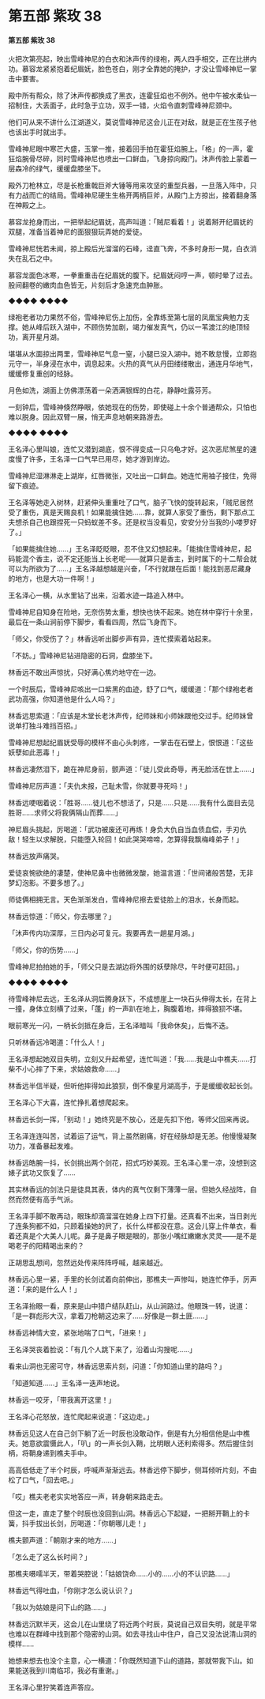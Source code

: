 # 第五部 紫玫 38

#### 第五部 紫玫 38

火把次第亮起，映出雪峰神尼的白衣和沐声传的绿袍，两人四手相交，正在比拼内功。慕容龙紧紧抱着纪眉妩，脸色苍白，刚才全靠她的掩护，才没让雪峰神尼一掌击中要害。

殿中所有帮众，除了沐声传都换成了黑衣，连霍狂焰也不例外。他中午被水柔仙一招制住，大丢面子，此时急于立功，双手一错，火焰令直刺雪峰神尼颈中。

他们可从来不讲什么江湖道义，莫说雪峰神尼这会儿正在对敌，就是正在生孩子他也该出手时就出手。

雪峰神尼眼中寒芒大盛，玉掌一推，接着回手拍在霍狂焰腕上。「格」的一声，霍狂焰腕骨尽碎，同时雪峰神尼也喷出一口鲜血，飞身掠向殿门。沐声传脸上蒙着一层森冷的绿气，缓缓盘膝坐下。

殿外刀枪林立，尽是长枪重戟巨斧大锤等用来攻坚的重型兵器，一旦落入阵中，只有力战而亡的结局。雪峰神尼硬生生格开两柄巨斧，从殿门上方掠出，接着翻身落在神殿之上。

慕容龙抢身而出，一把举起纪眉妩，高声叫道：「贼尼看着！」说着掰开纪眉妩的双腿，准备当着神尼的面狠狠玩弄她的爱徒。

雪峰神尼恍若未闻，掠上殿后光溜溜的石峰，迳直飞奔，不多时身形一晃，白衣消失在乱石之中。

慕容龙面色冰寒，一拳重重击在纪眉妩的腹下。纪眉妩闷哼一声，顿时晕了过去。股间翻卷的嫩肉血色皆无，片刻后才急速充血肿胀。

◆◆◆◆ ◆◆◆◆

绿袍老者功力果然不俗，雪峰神尼伤上加伤，全靠练至第七层的凤凰宝典勉力支撑。她从峰后跃入湖中，不顾伤势加剧，竭力催发真气，仍以一苇渡江的绝顶轻功，离开星月湖。

堪堪从水面掠出两里，雪峰神尼气息一窒，小腿已没入湖中。她不敢怠慢，立即抱元守一，半身浸在水中，调息起来。火热的真气从丹田缕缕散出，通连月华地气，缓缓修复重创的经脉。

月色如洗，湖面上仿佛漂荡着一朵洒满银辉的白花，静静吐露芬芳。

一刻钟后，雪峰神倏然睁眼，依她现在的伤势，即使碰上十余个普通帮众，只怕也难以脱身。因此双臂一展，悄无声息地朝来路游去。

◆◆◆◆ ◆◆◆◆

王名泽心里叫娘，连忙又潜到湖底，恨不得变成一只乌龟才好。这次恶尼煞星的速度慢了许多，王名泽一口气早已用尽，她才游到岸边。

雪峰神尼湿淋淋走上湖岸，红唇微张，又吐出一口鲜血。她连忙用袖子接住，免得留下痕迹。

王名泽等她走入树林，赶紧伸头重重吐了口气，脑子飞快的旋转起来，「贼尼居然受了重伤，真是天赐良机！如果能擒住她……靠，就算人家受了重伤，剩下那点工夫想杀自己也跟捏死一只蚂蚁差不多。还是权当没看见，安安分分当我的小喽罗好了。」

「如果能擒住她……」王名泽眨眨眼，忍不住又幻想起来。「能擒住雪峰神尼，起码能混个香主，说不定还能当上长老呢——就算只是香主，到时属下的十二帮会就可以为所欲为了……」王名泽越想越是兴奋，「不行就跟在后面！能找到恶尼藏身的地方，也是大功一件啊！」

王名泽心一横，从水里钻了出来，沿着水迹一路追入林中。

雪峰神尼自知身在险地，无奈伤势太重，想快也快不起来。她在林中穿行十余里，最后在一条山涧前停下脚步，看看四周，然后飞身而下。

「师父，你受伤了？」林香远听出脚步声有异，连忙摸索着站起来。

「不妨。」雪峰神尼钻进隐密的石洞，盘膝坐下。

林香远不敢出声惊扰，只好满心焦灼地守在一边。

一个时辰后，雪峰神尼咳出一口紫黑的血迹，舒了口气，缓缓道：「那个绿袍老者武功高强，你知道他是什么人吗？」

林香远思索道：「应该是木堂长老沐声传，纪师妹和小师妹跟他交过手。纪师妹曾说单打独斗难挡百招。」

雪峰神尼想起纪眉妩受辱的模样不由心头刺疼，一掌击在石壁上，恨恨道：「这些妖孽如此恶毒！」

林香远凄然泪下，跪在神尼身前，颤声道：「徒儿受此奇辱，再无脸活在世上……」

雪峰神尼厉声道：「夫仇未报，己耻未雪，你就要寻死吗！」

林香远哽咽着说：「胜哥……徒儿也不想活了，只是……只是……我有什么面目去见胜哥……求师父将我俩隔山而葬……」

神尼眉头挑起，厉喝道：「武功被废还可再练！身负大仇自当血债血偿，手刃仇敌！轻生以求解脱，只能堕入轮回！如此哭哭啼啼，怎算得我飘梅峰弟子！」

林香远放声痛哭。

爱徒哀惋欲绝的凄楚，使神尼鼻中也微微发酸，她温言道：「世间诸般苦楚，无非梦幻泡影。不要多想了。」

师徒俩相拥无言。天色渐渐发白，雪峰神尼擦去爱徒脸上的泪水，长身而起。

林香远惊道：「师父，你去哪里？」

「沐声传内功深厚，三日内必可复元。我要再去一趟星月湖。」

「师父，你的伤势……」

雪峰神尼拍拍她的手，「师父只是去湖边将外围的妖孽除尽，午时便可赶回。」

◆◆◆◆ ◆◆◆◆

待雪峰神尼去远，王名泽从洞后腾身跃下，不成想崖上一块石头伸得太长，在背上一撞，身体立刻横了过来，「蓬」的一声趴在地上，胸腹着地，摔得狼狈不堪。

眼前寒光一闪，一柄长剑抵在身后，王名泽暗叫「我命休矣」，后悔不迭。

只听林香远冷喝道：「什么人！」

王名泽想起她双目失明，立刻又升起希望，连忙叫道：「我……我是山中樵夫……打柴不小心摔了下来，求姑娘救命……」

林香远半信半疑，但听他摔得如此狼狈，倒不像星月湖高手，于是缓缓收起长剑。

王名泽心下大喜，连忙挣扎着想爬起来。

林香远长剑一挥，「别动！」她终究是不放心，还是先扣下他，等师父回来再说。

王名泽连连叫苦，试着运了运气，背上虽然剧痛，好在经脉却是无恙。他慢慢凝聚功力，准备暴起发难。

林香远皓腕一抖，长剑挑出两个剑花，招式巧妙美观。王名泽心里一凉，没想到这婊子武功又恢复了……

其实林香远的剑法只是徒具其表，体内的真气仅剩下薄薄一层。但她久经战阵，自然而然便有高手气派。

王名泽手脚不敢再动，眼珠却滴溜溜在她身上四下打量。还真看不出来，当日剥光了连条狗都不如，只顾着操她的屄了，长什么样都没在意。这会儿穿上件单衣，看着还真是个大美人儿呢。鼻子是鼻子眼是眼的，那张小嘴红嫩嫩水灵灵——是不是喝老子的阳精喝出来的？

正胡思乱想间，忽然远处传来阵阵呼喊，越来越近。

林香远心里一紧，手里的长剑试着向前伸出，那樵夫一声惨叫，她连忙停手，厉声道：「来的是什么人！」

王名泽抬眼一看，原来是山中猎户结队赶山，从山涧路过。他眼珠一转，说道：「是一群彪形大汉，拿着刀枪朝这边来了……好像是一群土匪……」

林香远神情大变，紧张地喘了口气，「进来！」

王名泽哭丧着脸说：「有几个人跳下来了，沿着山沟搜呢……」

看来山洞也无密可守，林香远思索片刻，问道：「你知道山里的路吗？」

「知道知道……」王名泽一迭声地说。

林香远一咬牙，「带我离开这里！」

王名泽心花怒放，连忙爬起来说道：「这边走。」

林香远见这人在自己剑下躺了近一时辰也没敢动作，倒是有九分相信他是山中樵夫。她意欲震慑此人，「叭」的一声长剑入鞘，比明眼人还利索得多。然后握住剑柄，将鞘身递到樵夫手中。

高高低低走了半个时辰，呼喊声渐渐远去。林香远停下脚步，侧耳倾听片刻，不由松了口气，「回去吧。」

「哎」樵夫老老实实地答应一声，转身朝来路走去。

但这一走，直走了整个时辰也没回到山洞。林香远心下起疑，一把掰开鞘上的卡簧，抖手拔出长剑，厉喝道：「你朝哪儿走！」

樵夫颤声道：「朝刚才来的地方……」

「怎么走了这么长时间？」

那樵夫嗫嚅半天，带着哭腔说：「姑娘饶命……小的……小的不认识路……」

林香远气得吐血，「你刚才怎么说认识？」

「我以为姑娘是问下山的路……」

林香远沉默半天，这会儿在山里绕了将近两个时辰，莫说自己双目失明，就是平常也难以在群峰中找到那个隐密的山洞。如去寻找山中住户，自己又没法说清山洞的模样……

她想来想去也没个主意，心一横道：「你既然知道下山的道路，那就带我下山。如果能送我到川南临邛，我必有重谢。」

王名泽心里狞笑着连声答应。

